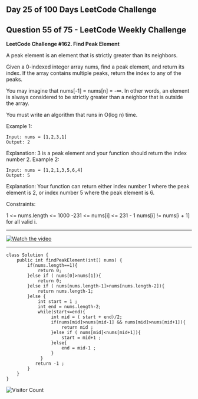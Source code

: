 ## **Day 25 of 100 Days LeetCode Challenge**

## **Question 55 of 75 - LeetCode Weekly Challenge**

**LeetCode Challenge #162. Find Peak Element**

A peak element is an element that is strictly greater than its neighbors.

Given a 0-indexed integer array nums, find a peak element, and return its index. If the array contains multiple peaks, return the index to any of the peaks.

You may imagine that nums[-1] = nums[n] = -∞. In other words, an element is always considered to be strictly greater than a neighbor that is outside the array.

You must write an algorithm that runs in O(log n) time.

 

Example 1:
```
Input: nums = [1,2,3,1]
Output: 2
```
Explanation: 3 is a peak element and your function should return the index number 2.
Example 2:
```
Input: nums = [1,2,1,3,5,6,4]
Output: 5
```
Explanation: Your function can return either index number 1 where the peak element is 2, or index number 5 where the peak element is 6.
 

Constraints:

1 <= nums.length <= 1000
-231 <= nums[i] <= 231 - 1
nums[i] != nums[i + 1] for all valid i.

---
[![Watch the video](https://img.youtube.com/vi/e_Cwl7EYEIc/0.jpg)](https://youtu.be/e_Cwl7EYEIc?si=ozt5UfGpJ2WgluUs)

---

```
class Solution {
    public int findPeakElement(int[] nums) {
        if(nums.length==1){
            return 0;
        }else if ( nums[0]>nums[1]){
            return 0;
        }else if ( nums[nums.length-1]>nums[nums.length-2]){
            return nums.length-1;
        }else {
            int start = 1 ;
            int end = nums.length-2;
            while(start<=end){
                 int mid = ( start + end)/2;
                 if(nums[mid]>nums[mid-1] && nums[mid]>nums[mid+1]){
                     return mid ;
                 }else if ( nums[mid]<nums[mid+1]){
                     start = mid+1 ;
                 }else{
                     end = mid-1 ;
                 }
             }
           return -1 ;
        }
    }
}
```

![Visitor Count](https://visitor-badge.glitch.me/badge?page_id=octocat.hello-world)
